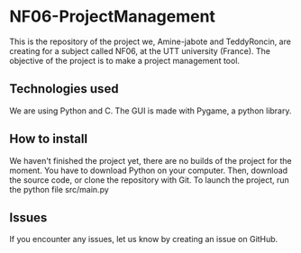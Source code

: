 # NF06-ProjectManagement

This is the repository of the project we, Amine-jabote and TeddyRoncin, are creating for a subject called NF06, at the UTT university (France).
The objective of the project is to make a project management tool.

## Technologies used
We are using Python and C. The GUI is made with Pygame, a python library.

## How to install
We haven't finished the project yet, there are no builds of the project for the moment. You have to download Python on your computer.
Then, download the source code, or clone the repository with Git.
To launch the project, run the python file src/main.py

## Issues
If you encounter any issues, let us know by creating an issue on GitHub.
